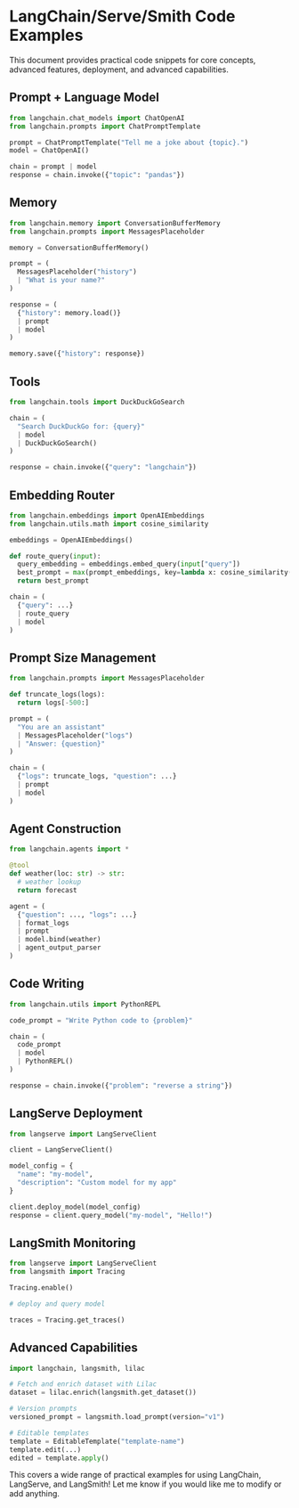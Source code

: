 # LangChain/Serve/Smith Code Examples

This document provides practical code snippets for core concepts, advanced features, deployment, and advanced capabilities.

## Prompt + Language Model

```python
from langchain.chat_models import ChatOpenAI
from langchain.prompts import ChatPromptTemplate

prompt = ChatPromptTemplate("Tell me a joke about {topic}.")
model = ChatOpenAI()

chain = prompt | model
response = chain.invoke({"topic": "pandas"})
```

## Memory

```python 
from langchain.memory import ConversationBufferMemory
from langchain.prompts import MessagesPlaceholder 

memory = ConversationBufferMemory()

prompt = (
  MessagesPlaceholder("history")
  | "What is your name?"
)

response = (
  {"history": memory.load()} 
  | prompt
  | model
)

memory.save({"history": response})
```

## Tools

```python
from langchain.tools import DuckDuckGoSearch

chain = (
  "Search DuckDuckGo for: {query}"
  | model 
  | DuckDuckGoSearch()
)

response = chain.invoke({"query": "langchain"})
```

## Embedding Router  

```python
from langchain.embeddings import OpenAIEmbeddings
from langchain.utils.math import cosine_similarity

embeddings = OpenAIEmbeddings()

def route_query(input):
  query_embedding = embeddings.embed_query(input["query"])
  best_prompt = max(prompt_embeddings, key=lambda x: cosine_similarity(x, query_embedding))
  return best_prompt

chain = (
  {"query": ...}
  | route_query
  | model
)
```

## Prompt Size Management

```python
from langchain.prompts import MessagesPlaceholder

def truncate_logs(logs):
  return logs[-500:] 

prompt = (
  "You are an assistant"
  | MessagesPlaceholder("logs")
  | "Answer: {question}" 
)

chain = (
  {"logs": truncate_logs, "question": ...}
  | prompt
  | model
)
```

## Agent Construction

```python
from langchain.agents import *

@tool
def weather(loc: str) -> str:
  # weather lookup 
  return forecast

agent = (
  {"question": ..., "logs": ...} 
  | format_logs
  | prompt
  | model.bind(weather)
  | agent_output_parser
)  
```

## Code Writing

```python
from langchain.utils import PythonREPL

code_prompt = "Write Python code to {problem}"  

chain = (
  code_prompt
  | model
  | PythonREPL()
)

response = chain.invoke({"problem": "reverse a string"}) 
```

## LangServe Deployment

```python
from langserve import LangServeClient

client = LangServeClient()

model_config = {
  "name": "my-model",
  "description": "Custom model for my app" 
}

client.deploy_model(model_config)
response = client.query_model("my-model", "Hello!")
```

## LangSmith Monitoring

```python
from langserve import LangServeClient
from langsmith import Tracing

Tracing.enable()

# deploy and query model 

traces = Tracing.get_traces()
```

## Advanced Capabilities

```python
import langchain, langsmith, lilac

# Fetch and enrich dataset with Lilac
dataset = lilac.enrich(langsmith.get_dataset()) 

# Version prompts
versioned_prompt = langsmith.load_prompt(version="v1")

# Editable templates 
template = EditableTemplate("template-name")
template.edit(...)
edited = template.apply()
```

This covers a wide range of practical examples for using LangChain, LangServe, and LangSmith! Let me know if you would like me to modify or add anything.
